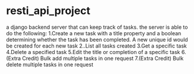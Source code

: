 # resti_api_project
 a django backend server that can keep track of tasks.
 the server is able to do the following:
1.Create a new task with a title property and a boolean determining whether the task has been
completed. A new unique id would be created for each new task
2..List all tasks created
3.Get a specific task
4.Delete a specified task
5.Edit the title or completion of a specific task
6.(Extra Credit) Bulk add multiple tasks in one request
7.(Extra Credit) Bulk delete multiple tasks in one request
